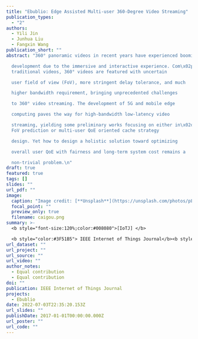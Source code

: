 ```yaml
---
title: "Ebublio: Edge Assisted Multi-user 360-Degree Video Streaming"
publication_types:
  - "2"
authors:
  - Yili Jin
  - Junhua Liu
  - Fangxin Wang
publication_short: ""
abstract: "360° panoramic videos in recent years have experienced booming

  development due to the immersive and interactive experience. Com\x02pared to
  traditional videos, 360° videos are featured with uncertain

  user field of view (FoV), more stringent delay tolerance, and much

  higher bandwidth requirement, bringing unprecedented challenges

  to 360° video streaming. The development of 5G and mobile edge

  computing paves the way for high-bandwidth low-latency video

  streaming, yielding some preliminary works focusing on either in\x02dividual
  FoV prediction or multi-user QoE oriented cache strategy

  design. Yet how to design a holistic solution toward optimizing

  overall user QoE with fairness and long-term system cost remains a

  non-trivial problem.\n"
draft: true
featured: true
tags: []
slides: ""
url_pdf: ""
image:
  caption: "Image credit: [**Unsplash**](https://unsplash.com/photos/pLCdAaMFLTE)"
  focal_point: ""
  preview_only: true
  filename: caigou.png
summary: >-
  <b style="font-size:120%;color:#008080">[IoTJ] </b> 

  <b style="color:#3F51B5"> IEEE Internet of Things Journal</b><b style="color:red"> (Q1)</b> 
url_dataset: ""
url_project: ""
url_source: ""
url_video: ""
author_notes:
  - Equal contribution
  - Equal contribution
doi: ""
publication: IEEE Internet of Things Journal
projects:
  - Ebublio
date: 2022-07-03T22:35:20.153Z
url_slides: ""
publishDate: 2017-01-01T00:00:00.000Z
url_poster: ""
url_code: ""
---
```

